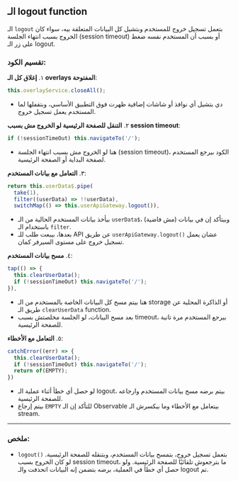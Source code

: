 ## الـ logout function

 الـ `logout` بتعمل تسجيل خروج للمستخدم وبتشيل كل البيانات المتعلقة بيه، سواء كان الخروج بسبب انتهاء الجلسة (session timeout) أو بسبب أن المستخدم نفسه ضغط على زر الـ logout.

### تقسيم الكود:

١. **إغلاق كل الـ overlays المفتوحة**:
   ```typescript
   this.overlayService.closeAll();
   ```
   - دي بتشيل أي نوافذ أو شاشات إضافية ظهرت فوق التطبيق الأساسي، وبتقفلها لما المستخدم يعمل تسجيل خروج.

٢. **التنقل للصفحة الرئيسية لو الخروج مش بسبب session timeout**:
   ```typescript
   if (!sessionTimeOut) this.navigateTo('/');
   ```
   - هنا لو الخروج مش بسبب انتهاء الجلسة (session timeout)، الكود بيرجع المستخدم لصفحة البداية أو الصفحة الرئيسية.

٣. **التعامل مع بيانات المستخدم**:
   ```typescript
   return this.userData$.pipe(
     take(1),
     filter((userData) => !!userData),
     switchMap(() => this.userApiGateway.logout()),
   ```
   - بيأخذ بيانات المستخدم الحالية من الـ `userData$`، وبيتأكد إن في بيانات (مش فاضية) باستخدام الـ `filter`.
   - بعدها، بيبعت طلب للـ API عن طريق `userApiGateway.logout()` عشان يعمل تسجيل خروج على مستوى السيرفر كمان.

٤. **مسح بيانات المستخدم**:
   ```typescript
   tap(() => {
     this.clearUserData();
     if (!sessionTimeOut) this.navigateTo('/');
   }),
   ```
   - هنا بيتم مسح كل البيانات الخاصة بالمستخدم من الـ storage أو الذاكرة المحلية عن طريق الـ `clearUserData` function.
   - بعد مسح البيانات، لو الجلسة مخلصتش بسبب timeout، بيرجع المستخدم مرة تانية للصفحة الرئيسية.

٥. **التعامل مع الأخطاء**:
   ```typescript
   catchError((err) => {
     this.clearUserData();
     if (!sessionTimeOut) this.navigateTo('/');
     return of(EMPTY);
   })
   ```
   - لو حصل أي خطأ أثناء عملية الـ logout، بيتم برضه مسح بيانات المستخدم وارجاعه للصفحة الرئيسية.
   - بيتم إرجاع `EMPTY` للتأكد إن الـ Observable بيتعامل مع الأخطاء وما بيكسرش الـ stream.

---

### ملخص:
- `logout()` بتعمل تسجيل خروج، بتمسح بيانات المستخدم، وبتنقله للصفحة الرئيسية. لو كان الخروج بسبب session timeout، ما بترجعوش تلقائيًا للصفحة الرئيسية. ولو حصل أي خطأ في العملية، برضه بتضمن إنه البيانات اتحذفت والـ logout تم.
